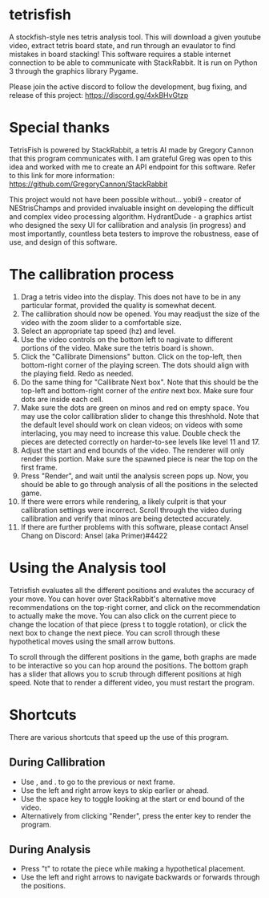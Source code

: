 # tetrisfish
A stockfish-style nes tetris analysis tool. This will download a given youtube video, extract tetris board state,  and run through an evaulator to find mistakes in board stacking! This software requires a stable internet connection to be able to communicate with StackRabbit. It is run on Python 3 through the graphics library Pygame.

Please join the active discord to follow the development, bug fixing, and release of this project: https://discord.gg/4xkBHvGtzp

# Special thanks
TetrisFish is powered by StackRabbit, a tetris AI made by Gregory Cannon that this program communicates with. I am grateful Greg was open to this idea and worked with me to create an API endpoint for this software. Refer to this link for more information: https://github.com/GregoryCannon/StackRabbit

This project would not have been possible without...
yobi9 - creator of NEStrisChamps and provided invaluable insight on developing the difficult and complex video processing algorithm.
HydrantDude - a graphics artist who designed the sexy UI for callibration and analysis (in progress)
and most importantly, countless beta testers to improve the robustness, ease of use, and design of this software. 

# The callibration process
1. Drag a tetris video into the display. This does not have to be in any particular format, provided the quality is somewhat decent.
2. The callibration should now be opened. You may readjust the size of the video with the zoom slider to a comfortable size.
3. Select an appropriate tap speed (hz) and level.
4. Use the video controls on the bottom left to nagivate to different portions of the video. Make sure the tetris board is shown.
5. Click the "Callibrate Dimensions" button. Click on the top-left, then bottom-right corner of the playing screen. The dots should align with the playing field. Redo as needed.
6. Do the same thing for "Callibrate Next box". Note that this should be the top-left and bottom-right corner of the *entire* next box. Make sure four dots are inside each cell.
7. Make sure the dots are green on minos and red on empty space. You may use the color callibration slider to change this threshhold. Note that the default level should work on clean videos; on videos with some interlacing, you may need to increase this value. Double check the pieces are detected correctly on harder-to-see levels like level 11 and 17.
8. Adjust the start and end bounds of the video. The renderer will only render this portion. Make sure the spawned piece is near the top on the first frame.
9. Press "Render", and wait until the analysis screen pops up. Now, you should be able to go through analysis of all the positions in the selected game.
10. If there were errors while rendering, a likely culprit is that your callibration settings were incorrect. Scroll through the video during callibration and verify that minos are being detected accurately.
11. If there are further problems with this software, please contact Ansel Chang on Discord: Ansel (aka Primer)#4422

# Using the Analysis tool
Tetrisfish evaluates all the different positions and evalutes the accuracy of your move. You can hover over StackRabbit's alternative move recommendations on the top-right corner, and click on the recommendation to actually make the move. You can also click on the current piece to change the location of that piece (press t to toggle rotation), or click the next box to change the next piece. You can scroll through these hypothetical moves using the small arrow buttons.

To scroll through the different positions in the game, both graphs are made to be interactive so you can hop around the positions. The bottom graph has a slider that allows you to scrub through different positions at high speed. Note that to render a different video, you must restart the program.

# Shortcuts
There are various shortcuts that speed up the use of this program.
## During Callibration
- Use , and . to go to the previous or next frame.
- Use the left and right arrow keys to skip earlier or ahead.
- Use the space key to toggle looking at the start or end bound of the video.
- Alternatively from clicking "Render", press the enter key to render the program.
## During Analysis
- Press "t" to rotate the piece while making a hypothetical placement.
- Use the left and right arrows to navigate backwards or forwards through the positions.
